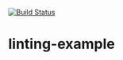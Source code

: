 [![Build Status](https://travis-ci.com/github/nobleburgundy/linting-example.svg?branch=main)](https://travis-ci.com/github/nobleburgundy/linting-example)

# linting-example
